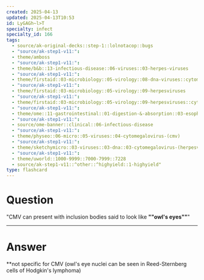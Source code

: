 ```yaml
---
created: 2025-04-13
updated: 2025-04-13T10:53
id: LyGAGh~l>T
specialty: infect
specialty_id: 166
tags:
  - source/ak-original-decks::step-1::lolnotacop::bugs
  - "source/ak-step1-v11:": 
  - theme/amboss
  - "source/ak-step1-v11:": 
  - theme/b&b::13-infectious-disease::06-viruses::03-herpes-viruses
  - "source/ak-step1-v11:": 
  - theme/firstaid::03-microbiology::05-virology::08-dna-viruses::cytomegalovirus
  - "source/ak-step1-v11:": 
  - theme/firstaid::03-microbiology::05-virology::09-herpesviruses
  - "source/ak-step1-v11:": 
  - theme/firstaid::03-microbiology::05-virology::09-herpesviruses::cytomegalovirus
  - "source/ak-step1-v11:": 
  - theme/ome::11-gastrointestinal::01-digestion-&-absorption::03-esophagus-path
  - "source/ak-step1-v11:": 
  - source/ome-banner::clinical::06-infectious-disease
  - "source/ak-step1-v11:": 
  - theme/physeo::06-micro::05-viruses::04-cytomegalovirus-(cmv)
  - "source/ak-step1-v11:": 
  - theme/sketchymicro::03-viruses::03-dna::03-cytomegalovirus-(herpesviridae)
  - "source/ak-step1-v11:": 
  - theme/uworld::1000-9999::7000-7999::7228
  - source/ak-step1-v11::^other::^highyield::1-highyield"
type: flashcard
---
```


# Question
"CMV can present with inclusion bodies said to look like **""owl's eyes""**"

---

# Answer
**not specific for CMV (owl's eye nuclei can be seen in Reed-Sternberg cells of Hodgkin's lymphoma)